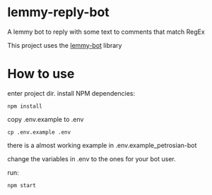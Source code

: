 # lemmy-reply-bot

A lemmy bot to reply with some text to comments that match RegEx

This project uses the [lemmy-bot](https://github.com/SleeplessOne1917/lemmy-bot) library

# How to use
enter project dir.
install NPM dependencies:
```
npm install
```

copy .env.example to .env
```
cp .env.example .env
```
there is a almost working example in .env.example_petrosian-bot

change the variables in .env to the ones for your bot user.

run:
```
npm start
```